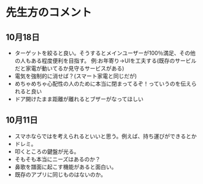 # 先生方のコメント

## 10月18日
- ターゲットを絞ると良い。そうするとメインユーザーが100％満足、その他の人もある程度便利を目指す。
  例:お年寄り→UIを工夫する(既存のサービルだと家電が動いてるか見守るサービスがある) 
- 電気を強制的に消せば？(スマート家電と同じだが)
- めちゃめちゃ心配性の人のために本当に閉まってるぞ！っていうのを伝えられると良い
- ドア開けたまま距離が離れるとブザーがなってほしい



## 10月11日

  - スマホならではを考えられるといいと思う。例えば、持ち運びができるとか
  - ドレミ。
  - 叩くところの鍵盤が光る。
  - そもそも本当にニーズはあるのか？
  - 鼻歌を譜面に起こす機能があると面白い。
  - 既存のアプリに同じものはないのか。
